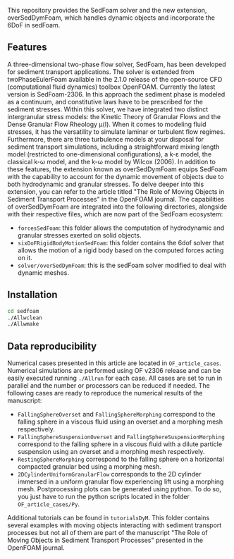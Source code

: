 This repository provides the SedFoam solver and the new extension, overSedDymFoam, which handles dynamic objects and incorporate the 6DoF in sedFoam.

Features
--------
A three-dimensional two-phase flow solver, SedFoam, has been developed for sediment transport applications. The solver is extended from twoPhaseEulerFoam available in the 2.1.0 release of the open-source CFD (computational fluid dynamics) toolbox OpenFOAM. Currently the latest version is SedFoam-2306. In this approach the sediment phase is modeled as a continuum, and constitutive laws have to be prescribed for the sediment stresses. Within this solver, we have integrated two distinct intergranular stress models: the Kinetic Theory of Granular Flows and the Dense Granular Flow Rheology μ(I). When it comes to modeling fluid stresses, it has the versatility to simulate laminar or turbulent flow regimes. Furthermore, there are three turbulence models at your disposal for sediment transport simulations, including a straightforward mixing length model (restricted to one-dimensional configurations), a k-ε model, the classical k-ω model, and the k-ω model by Wilcox (2006). In addition to these features, the extension known as overSedDymFoam equips SedFoam with the capability to account for the dynamic movement of objects due to both hydrodynamic and granular stresses. To delve deeper into this extension, you can refer to the article titled "The Role of Moving Objects in Sediment Transport Processes" in the OpenFOAM journal. The capabilities of overSedDymFoam are integrated into the following directories, alongside with their respective files, which are now part of the SedFoam ecosystem:

- `forcesSedFoam`: this folder allows the computation of hydrodynamic and granular stresses exerted on solid objects.
- `sixDoFRigidBodyMotionSedFoam`: this folder contains the 6dof solver that allows the motion of a rigid body based on the computed forces acting on it.
- `solver/overSedDymFoam`: this is the sedFoam solver modified to deal with dynamic meshes.

Installation
------------
```bash
cd sedfoam
./Allwclean
./Allwmake
```

Data reproducibility
-----
Numerical cases presented in this article are located in `OF_article_cases`. Numerical simulations are performed using OF v2306 release and can be easily executed running `./Allrun` for each case. All cases are set to run in parallel and the number or processors can be reduced if needed. The following cases are ready to reproduce the numerical results of the manuscript:
- `FallingSphereOverset` and `FallingSphereMorphing` correspond to the falling sphere in a viscous fluid using an overset and a morphing mesh respectively.
- `FallingSphereSuspensionOverset` and `FallingSphereSuspensionMorphing` correspond to the falling sphere in a viscous fluid with a dilute particle suspension using an overset and a morphing mesh respectively.
- `RestingSphereMorphing` correspond to the falling sphere on a horizontal compacted granular bed using a morphing mesh.
- `2DCylinderUniformGranularFlow` corresponds to the 2D cylinder immersed in a uniform granular flow experiencing lift using a morphing mesh.
Postprocessing plots can be generated using python. To do so, you just have to run the python scripts located in the folder `OF_article_cases/Py`.

Additional tutorials can be found in `tutorialsDyM`. This folder contains several examples with moving objects interacting with sediment transport processes but not all of them are part of the manuscript "The Role of Moving Objects in Sediment Transport Processes" presented in the OpenFOAM journal.
